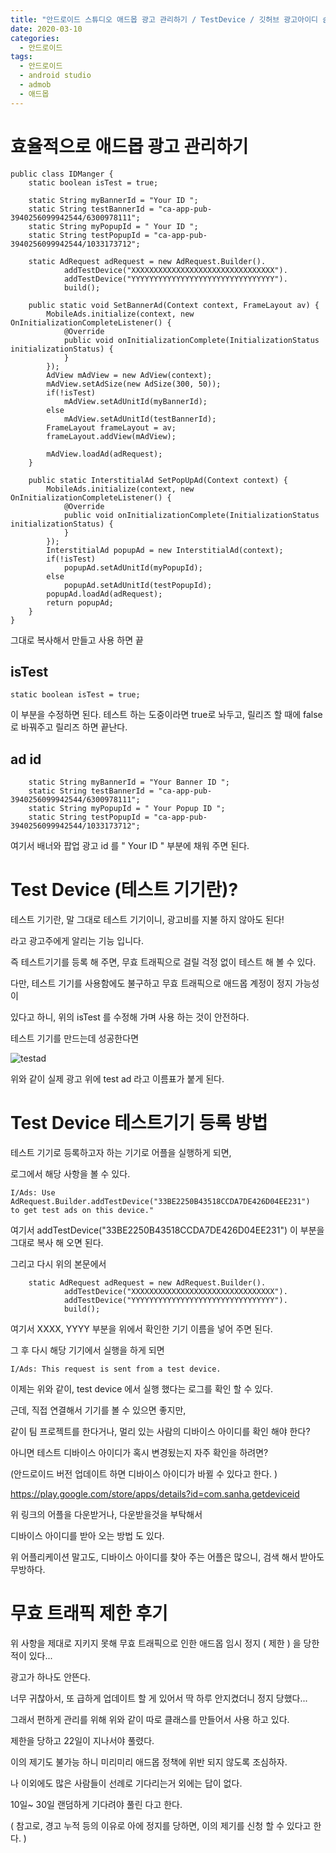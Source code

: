 ```yaml
---
title: "안드로이드 스튜디오 애드몹 광고 관리하기 / TestDevice / 깃허브 광고아이디 숨기기 / 무효 트래픽 정지 "
date: 2020-03-10
categories: 
  - 안드로이드
tags: 
  - 안드로이드
  - android studio
  - admob
  - 애드몹
---
```


# 효율적으로 애드몹 광고 관리하기 

```
public class IDManger {
    static boolean isTest = true;
    
    static String myBannerId = "Your ID ";
    static String testBannerId = "ca-app-pub-3940256099942544/6300978111";
    static String myPopupId = " Your ID ";
    static String testPopupId = "ca-app-pub-3940256099942544/1033173712";
    
    static AdRequest adRequest = new AdRequest.Builder().
            addTestDevice("XXXXXXXXXXXXXXXXXXXXXXXXXXXXXXXX").
            addTestDevice("YYYYYYYYYYYYYYYYYYYYYYYYYYYYYYYY").
            build();
            
    public static void SetBannerAd(Context context, FrameLayout av) {
        MobileAds.initialize(context, new OnInitializationCompleteListener() {
            @Override
            public void onInitializationComplete(InitializationStatus initializationStatus) {
            }
        });
        AdView mAdView = new AdView(context);
        mAdView.setAdSize(new AdSize(300, 50));
        if(!isTest)
            mAdView.setAdUnitId(myBannerId);
        else
            mAdView.setAdUnitId(testBannerId);
        FrameLayout frameLayout = av;
        frameLayout.addView(mAdView);

        mAdView.loadAd(adRequest);
    }

    public static InterstitialAd SetPopUpAd(Context context) {
        MobileAds.initialize(context, new OnInitializationCompleteListener() {
            @Override
            public void onInitializationComplete(InitializationStatus initializationStatus) {
            }
        });
        InterstitialAd popupAd = new InterstitialAd(context);
        if(!isTest)
            popupAd.setAdUnitId(myPopupId);
        else
            popupAd.setAdUnitId(testPopupId);
        popupAd.loadAd(adRequest);
        return popupAd;
    }
}
```

그대로 복사해서 만들고 사용 하면 끝 

## isTest
```
static boolean isTest = true;
```
이 부분을 수정하면 된다. 테스트 하는 도중이라면 true로 놔두고, 릴리즈 할 때에 false 로 바꿔주고 릴리즈 하면 끝난다. 

## ad id 
```
    static String myBannerId = "Your Banner ID ";
    static String testBannerId = "ca-app-pub-3940256099942544/6300978111";
    static String myPopupId = " Your Popup ID ";
    static String testPopupId = "ca-app-pub-3940256099942544/1033173712";
```
여기서 배너와 팝업 광고 id 를 " Your ID " 부분에 채워 주면 된다. 


# Test Device (테스트 기기란)?

테스트 기기란, 말 그대로 테스트 기기이니, 광고비를 지불 하지 않아도 된다!

라고 광고주에게 알리는 기능 입니다. 

즉 테스트기기를 등록 해 주면, 무효 트래픽으로 걸릴 걱정 없이 테스트 해 볼 수 있다. 

다만, 테스트 기기를 사용함에도 불구하고 무효 트래픽으로 애드몹 계정이 정지 가능성이 

있다고 하니, 위의 isTest 를 수정해 가며 사용 하는 것이 안전하다. 

테스트 기기를 만드는데 성공한다면

![testad](https://user-images.githubusercontent.com/36880919/76312574-b11b2d00-6316-11ea-8f7f-27455962269b.png)

위와 같이 실제 광고 위에 test ad 라고 이름표가 붙게 된다. 

# Test Device 테스트기기 등록 방법

테스트 기기로 등록하고자 하는 기기로 어플을 실행하게 되면, 

로그에서 해당 사항을 볼 수 있다. 
```
I/Ads: Use AdRequest.Builder.addTestDevice("33BE2250B43518CCDA7DE426D04EE231")
to get test ads on this device."
```
여기서 addTestDevice("33BE2250B43518CCDA7DE426D04EE231") 이 부분을 그대로 복사 해 오면 된다. 

그리고 다시 위의 본문에서 
```
    static AdRequest adRequest = new AdRequest.Builder().
            addTestDevice("XXXXXXXXXXXXXXXXXXXXXXXXXXXXXXXX").
            addTestDevice("YYYYYYYYYYYYYYYYYYYYYYYYYYYYYYYY").
            build();
```
여기서 XXXX, YYYY 부분을 위에서 확인한 기기 이름을 넣어 주면 된다. 

그 후 다시 해당 기기에서 실행을 하게 되면

```
I/Ads: This request is sent from a test device.
```
이제는 위와 같이, test device 에서 실행 했다는 로그를 확인 할 수 있다. 

근데, 직접 연결해서 기기를 볼 수 있으면 좋지만, 

같이 팀 프로젝트를 한다거나, 멀리 있는 사람의 디바이스 아이디를 확인 해야 한다?

아니면 테스트 디바이스 아이디가 혹시 변경됬는지 자주 확인을 하려면? 

(안드로이드 버전 업데이트 하면 디바이스 아이디가 바뀔 수 있다고 한다. )

https://play.google.com/store/apps/details?id=com.sanha.getdeviceid

위 링크의 어플을 다운받거나, 다운받을것을 부탁해서 

디바이스 아이디를 받아 오는 방법 도 있다. 

위 어플리케이션 말고도, 디바이스 아이디를 찾아 주는 어플은 많으니, 검색 해서 받아도 무방하다. 


# 무효 트래픽 제한 후기 
 위 사항을 제대로 지키지 못해 무효 트래픽으로 인한 애드몹 임시 정지 ( 제한 ) 을 당한 적이 있다...
 
 광고가 하나도 안뜬다. 
 
 너무 귀찮아서, 또 급하게 업데이트 할 게 있어서 딱 하루 안지켰더니 정지 당했다... 
 
 그래서 편하게 관리를 위해 위와 같이 따로 클래스를 만들어서 사용 하고 있다. 
 
 제한을 당하고 22일이 지나서야 풀렸다. 
 
 이의 제기도 불가능 하니 미리미리 애드몹 정책에 위반 되지 않도록 조심하자. 
 
 나 이외에도 많은 사람들이 선례로 기다리는거 외에는 답이 없다. 
 
 10일~ 30일 랜덤하게 기다려야 풀린 다고 한다. 
 
 ( 참고로, 경고 누적 등의 이유로 아에 정지를 당하면, 이의 제기를 신청 할 수 있다고 한다. )
 
 
